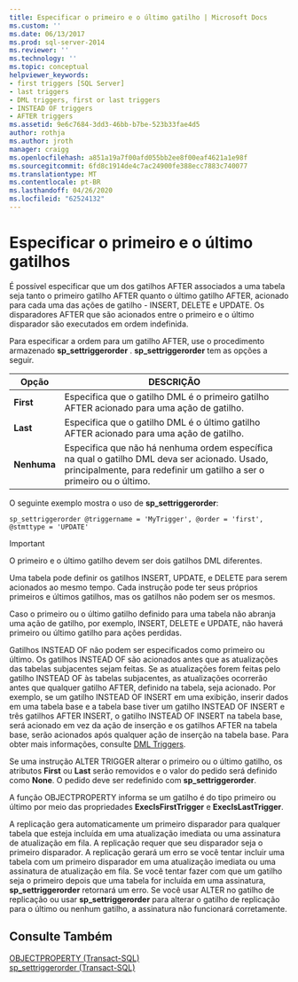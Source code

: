 ```yaml
---
title: Especificar o primeiro e o último gatilho | Microsoft Docs
ms.custom: ''
ms.date: 06/13/2017
ms.prod: sql-server-2014
ms.reviewer: ''
ms.technology: ''
ms.topic: conceptual
helpviewer_keywords:
- first triggers [SQL Server]
- last triggers
- DML triggers, first or last triggers
- INSTEAD OF triggers
- AFTER triggers
ms.assetid: 9e6c7684-3dd3-46bb-b7be-523b33fae4d5
author: rothja
ms.author: jroth
manager: craigg
ms.openlocfilehash: a851a19a7f00afd055bb2ee8f00eaf4621a1e98f
ms.sourcegitcommit: 6fd8c1914de4c7ac24900fe388ecc7883c740077
ms.translationtype: MT
ms.contentlocale: pt-BR
ms.lasthandoff: 04/26/2020
ms.locfileid: "62524132"
---
```

# <a name="specify-first-and-last-triggers"></a>Especificar o primeiro e o último gatilhos
  É possível especificar que um dos gatilhos AFTER associados a uma tabela seja tanto o primeiro gatilho AFTER quanto o último gatilho AFTER, acionado para cada uma das ações de gatilho - INSERT, DELETE e UPDATE. Os disparadores AFTER que são acionados entre o primeiro e o último disparador são executados em ordem indefinida.  
  
 Para especificar a ordem para um gatilho AFTER, use o procedimento armazenado **sp_settriggerorder** . **sp_settriggerorder** tem as opções a seguir.  
  
|Opção|DESCRIÇÃO|  
|------------|-----------------|  
|**First**|Especifica que o gatilho DML é o primeiro gatilho AFTER acionado para uma ação de gatilho.|  
|**Last**|Especifica que o gatilho DML é o último gatilho AFTER acionado para uma ação de gatilho.|  
|**Nenhuma**|Especifica que não há nenhuma ordem específica na qual o gatilho DML deva ser acionado. Usado, principalmente, para redefinir um gatilho a ser o primeiro ou o último.|  
  
 O seguinte exemplo mostra o uso de **sp_settriggerorder**:  
  
```  
sp_settriggerorder @triggername = 'MyTrigger', @order = 'first', @stmttype = 'UPDATE'  
```  
  
> [!IMPORTANT]  
>  O primeiro e o último gatilho devem ser dois gatilhos DML diferentes.  
  
 Uma tabela pode definir os gatilhos INSERT, UPDATE, e DELETE para serem acionados ao mesmo tempo. Cada instrução pode ter seus próprios primeiros e últimos gatilhos, mas os gatilhos não podem ser os mesmos.  
  
 Caso o primeiro ou o último gatilho definido para uma tabela não abranja uma ação de gatilho, por exemplo, INSERT, DELETE e UPDATE, não haverá primeiro ou último gatilho para ações perdidas.  
  
 Gatilhos INSTEAD OF não podem ser especificados como primeiro ou último. Os gatilhos INSTEAD OF são acionados antes que as atualizações das tabelas subjacentes sejam feitas. Se as atualizações forem feitas pelo gatilho INSTEAD OF às tabelas subjacentes, as atualizações ocorrerão antes que qualquer gatilho AFTER, definido na tabela, seja acionado. Por exemplo, se um gatilho INSTEAD OF INSERT em uma exibição, inserir dados em uma tabela base e a tabela base tiver um gatilho INSTEAD OF INSERT e três gatilhos AFTER INSERT, o gatilho INSTEAD OF INSERT na tabela base, será acionado em vez da ação de inserção e os gatilhos AFTER na tabela base, serão acionados após qualquer ação de inserção na tabela base. Para obter mais informações, consulte [DML Triggers](dml-triggers.md).  
  
 Se uma instrução ALTER TRIGGER alterar o primeiro ou o último gatilho, os atributos **First** ou **Last** serão removidos e o valor do pedido será definido como **None**. O pedido deve ser redefinido com **sp_settriggerorder**.  
  
 A função OBJECTPROPERTY informa se um gatilho é do tipo primeiro ou último por meio das propriedades **ExecIsFirstTrigger** e **ExecIsLastTrigger**.  
  
 A replicação gera automaticamente um primeiro disparador para qualquer tabela que esteja incluída em uma atualização imediata ou uma assinatura de atualização em fila. A replicação requer que seu disparador seja o primeiro disparador. A replicação gerará um erro se você tentar incluir uma tabela com um primeiro disparador em uma atualização imediata ou uma assinatura de atualização em fila. Se você tentar fazer com que um gatilho seja o primeiro depois que uma tabela for incluída em uma assinatura, **sp_settriggerorder** retornará um erro. Se você usar ALTER no gatilho de replicação ou usar **sp_settriggerorder** para alterar o gatilho de replicação para o último ou nenhum gatilho, a assinatura não funcionará corretamente.  
  
## <a name="see-also"></a>Consulte Também  
 [OBJECTPROPERTY &#40;Transact-SQL&#41;](/sql/t-sql/functions/objectpropertyex-transact-sql)   
 [sp_settriggerorder &#40;Transact-SQL&#41;](/sql/relational-databases/system-stored-procedures/sp-settriggerorder-transact-sql)  
  
  
